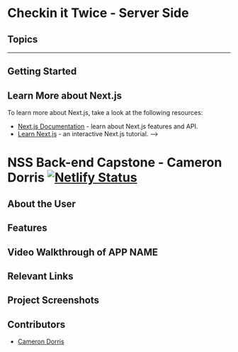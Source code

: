 # Checkin it Twice - Server Side

## Topics
___
## Getting Started



        
## Learn More about Next.js
To learn more about Next.js, take a look at the following resources:

- [Next.js Documentation](https://nextjs.org/docs) - learn about Next.js features and API.
- [Learn Next.js](https://nextjs.org/learn) - an interactive Next.js tutorial. -->


# NSS Back-end Capstone - Cameron Dorris  [![Netlify Status](https://api.netlify.com/api/v1/badges/f3a1b9d7-f222-4e90-9e80-be524c560fcd/deploy-status)](https://app.netlify.com/sites/fabulous-clafoutis-c889b5/deploys)



## About the User <!-- This is a scaled down user persona -->


## Features <!-- List your app features using bullets! Do NOT use a paragraph. No one will read that! -->


## Video Walkthrough of APP NAME <!-- A loom link is sufficient -->


## Relevant Links <!-- Link to all the things that are required outside of the ones that have their own section -->



## Project Screenshots <!-- These can be inside of your project. Look at the repos from class and see how the images are included in the readme -->


## Contributors
- [Cameron Dorris](https://github.com/scdorr86)
